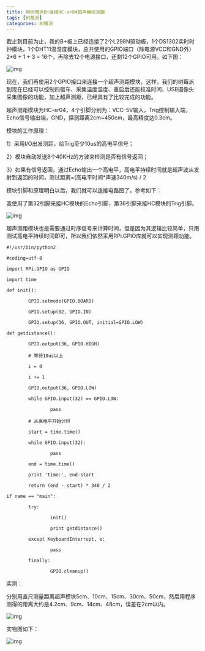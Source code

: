 ```yaml
---
title: 用树莓派B+连接HC-sr04超声模块测距 
tags: [树莓派]
categories: 树莓派
---
```

截止到目前为止，我的B+板上已经连接了2个L298N驱动板，1个DS1302实时时钟模块，1个DHT11温湿度模块，总共使用的GPIO端口（除电源VCC和GND外）2*6 + 1 + 3 = 16个，再除去12个电源接口，还剩12个GPIO可用。如下图：

![img](http://img.my.csdn.net/uploads/201505/30/1432964318_3592.png)

现在，我们再使用2个GPIO接口来连接一个超声测距模块，这样，我们的树莓派到现在已经可以控制四驱车、采集温度湿度、重启后还能校准时间、USB摄像头采集图像的功能，加上超声测距，已经具有了比较完成的功能。

超声测距模块为HC-sr04，4个引脚分别为：VCC-5V输入，Trig控制输入端，Echo信号输出端，GND，探测距离2cm~450cm，最高精度达0.3cm。

模块的工作原理：

1）采用I/O出发测距，给Trig至少10us的高电平信号；

2）模块自动发送8个40KHz的方波来检测是否有信号返回；

3）如果有信号返回，通过Echo输出一个高电平，高电平持续时间就是超声波从发射到返回的时间，测试距离=(高电平时间*声速340m/s) / 2

模块引脚和原理明白以后，我们就可以连接电路图了，参考如下：

我使用了第32引脚来接HC模块的Echo引脚，第36引脚来接HC模块的Trig引脚。

![img](http://img.my.csdn.net/uploads/201505/30/1432964318_3113.png)

超声测距模块也是需要通过时序信号来计算时间，但是因为其逻辑比较简单，只用测试高电平持续时间即可，所以我们依然采用RPi.GPIO库就可以实现测距功能。

```
#!/usr/bin/python2

#coding=utf-8

import RPi.GPIO as GPIO

import time

def init():

        GPIO.setmode(GPIO.BOARD)

        GPIO.setup(32, GPIO.IN)

        GPIO.setup(36, GPIO.OUT, initial=GPIO.LOW)

def getdistance():

        GPIO.output(36, GPIO.HIGH)

        # 等待10us以上

        i = 0

        i += 1

        GPIO.output(36, GPIO.LOW)

        while GPIO.input(32) == GPIO.LOW:

                pass

        # 从高电平开始计时

        start = time.time()

        while GPIO.input(32):

                pass

        end = time.time()

        print 'time:', end-start

        return (end - start) * 340 / 2

if name == "main":

        try:

                init()

                print getdistance()

        except KeyboardInterrupt, e:

                pass

        finally:

                GPIO.cleanup()

```



实测：

分别用直尺测量距离超声模块5cm、10cm、15cm、30cm、50cm，然后用程序测得的距离大约是4.2cm、9cm、14cm、48cm，误差在2cm以内。

![img](http://img.my.csdn.net/uploads/201505/30/1432964319_4695.png)

实物图如下：

![img](http://img.my.csdn.net/uploads/201505/30/1432964709_9184.png)

